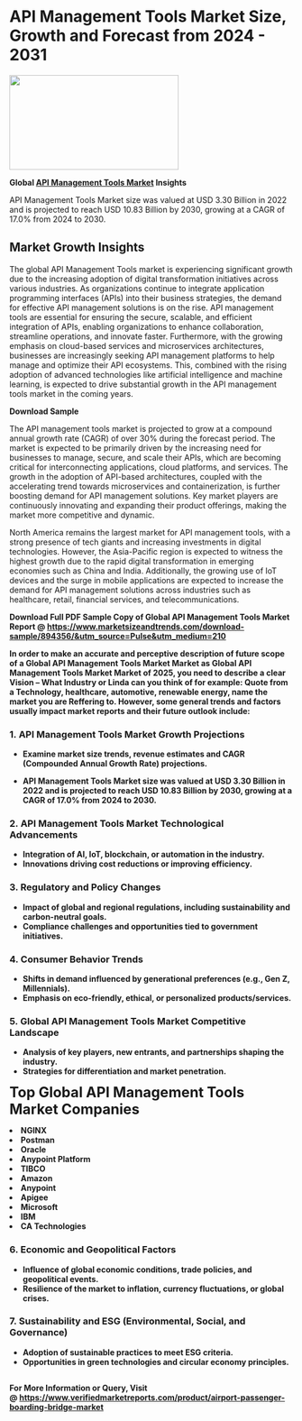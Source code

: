 <H1>API Management Tools Market Size, Growth and Forecast from 2024 - 2031</H1><img class="aligncenter size-medium wp-image-584254" src="https://thirdeyenews.in/wp-content/uploads/2024/09/Global-Market-Research-300x168.jpeg" alt="" width="300" height="168" /><p><strong>Global&nbsp;<a href="https://www.marketsizeandtrends.com/download-sample/894356/&amp;utm_source=Pulse&amp;utm_medium=210">API Management Tools Market</a> Insights</strong></p><p>API Management Tools Market size was valued at USD 3.30 Billion in 2022 and is projected to reach USD 10.83 Billion by 2030, growing at a CAGR of 17.0% from 2024 to 2030.</p><p><h2>Market Growth Insights</h2> <p>The global API Management Tools market is experiencing significant growth due to the increasing adoption of digital transformation initiatives across various industries. As organizations continue to integrate application programming interfaces (APIs) into their business strategies, the demand for effective API management solutions is on the rise. API management tools are essential for ensuring the secure, scalable, and efficient integration of APIs, enabling organizations to enhance collaboration, streamline operations, and innovate faster. Furthermore, with the growing emphasis on cloud-based services and microservices architectures, businesses are increasingly seeking API management platforms to help manage and optimize their API ecosystems. This, combined with the rising adoption of advanced technologies like artificial intelligence and machine learning, is expected to drive substantial growth in the API management tools market in the coming years.</p> <p><strong>Download Sample</strong></p> <p>The API management tools market is projected to grow at a compound annual growth rate (CAGR) of over 30% during the forecast period. The market is expected to be primarily driven by the increasing need for businesses to manage, secure, and scale their APIs, which are becoming critical for interconnecting applications, cloud platforms, and services. The growth in the adoption of API-based architectures, coupled with the accelerating trend towards microservices and containerization, is further boosting demand for API management solutions. Key market players are continuously innovating and expanding their product offerings, making the market more competitive and dynamic.</p> <p>North America remains the largest market for API management tools, with a strong presence of tech giants and increasing investments in digital technologies. However, the Asia-Pacific region is expected to witness the highest growth due to the rapid digital transformation in emerging economies such as China and India. Additionally, the growing use of IoT devices and the surge in mobile applications are expected to increase the demand for API management solutions across industries such as healthcare, retail, financial services, and telecommunications.</p> <p><strong></p><p><span class=""><strong>Download Full PDF Sample Copy of Global API Management Tools Market Report</strong> @ <a href="https://www.marketsizeandtrends.com/download-sample/894356/&amp;utm_source=Pulse&amp;utm_medium=210" target="_blank">https://www.marketsizeandtrends.com/download-sample/894356/&amp;utm_source=Pulse&amp;utm_medium=210</a></span></p><p>In order to make an accurate and perceptive description of future scope of a Global&nbsp;API Management Tools Market Market as Global&nbsp;API Management Tools Market Market of 2025, you need to describe a clear Vision &ndash; What Industry or Linda can you think of for example: Quote from a Technology, healthcare, automotive, renewable energy, name the market you are Reffering to. However, some general trends and factors usually impact market reports and their future outlook include:</p><h3>1.&nbsp;<strong>API Management Tools Market Growth Projections</strong></h3><ul><li>Examine market size trends, revenue estimates and CAGR (Compounded Annual Growth Rate) projections.</li><li><p>API Management Tools Market size was valued at USD 3.30 Billion in 2022 and is projected to reach USD 10.83 Billion by 2030, growing at a CAGR of 17.0% from 2024 to 2030.</p></li></ul><h3>2.&nbsp;<strong>API Management Tools Market Technological Advancements</strong></h3><ul><li>Integration of AI, IoT, blockchain, or automation in the industry.</li><li>Innovations driving cost reductions or improving efficiency.</li></ul><h3>3.&nbsp;<strong>Regulatory and Policy Changes</strong></h3><ul><li>Impact of global and regional regulations, including sustainability and carbon-neutral goals.</li><li>Compliance challenges and opportunities tied to government initiatives.</li></ul><h3>4.&nbsp;<strong>Consumer Behavior Trends</strong></h3><ul><li>Shifts in demand influenced by generational preferences (e.g., Gen Z, Millennials).</li><li>Emphasis on eco-friendly, ethical, or personalized products/services.</li></ul><h3>5.&nbsp;<strong>Global API Management Tools Market Competitive Landscape</strong></h3><ul><li>Analysis of key players, new entrants, and partnerships shaping the industry.</li><li>Strategies for differentiation and market penetration.</li></ul><p data-pm-slice="1 1 []"><span style="color: inherit; font-family: inherit; font-size: 25px;">Top Global API Management Tools Market Companies</span></p><div class="" data-test-id=""><p><li>NGINX</li><li> Postman</li><li> Oracle</li><li> Anypoint Platform</li><li> TIBCO</li><li> Amazon</li><li> Anypoint</li><li> Apigee</li><li> Microsoft</li><li> IBM</li><li> CA Technologies</li></p></div><h3>6.&nbsp;<strong>Economic and Geopolitical Factors</strong></h3><ul><li>Influence of global economic conditions, trade policies, and geopolitical events.</li><li>Resilience of the market to inflation, currency fluctuations, or global crises.</li></ul><h3>7.&nbsp;<strong>Sustainability and ESG (Environmental, Social, and Governance)</strong></h3><ul><li>Adoption of sustainable practices to meet ESG criteria.</li><li>Opportunities in green technologies and circular economy principles.</li></ul><h2><strong style="font-size: 14px;">For More Information or Query, Visit @&nbsp;</strong><a style="background-color: #ffffff; font-size: 14px;" href="https://www.marketsizeandtrends.com/report/api-management-tools-market-/" target="_blank">https://www.verifiedmarketreports.com/product/airport-passenger-boarding-bridge-market</a></h2>
